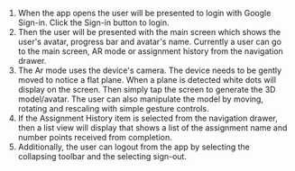 1. When the app opens the user will be presented to login with Google Sign-in. Click the Sign-in button to login.
2. Then the user will be presented with the main screen which shows the user's avatar, progress bar and avatar's name.
Currently a user can go to the main screen, AR mode or assignment history from the navigation drawer.
3. The Ar mode uses the device's camera. The device needs to be gently moved to notice a flat plane. When a plane is detected white dots will display on the screen. Then simply tap the screen to generate the 3D model/avatar. The user can also manipulate the model by moving, rotating and rescaling with simple gesture controls.
4. If the Assignment History item is selected from the navigation drawer, then a list view will display that shows a list of the assignment name and number points received from completion.
5. Additionally, the user can logout from the app by selecting the collapsing toolbar and the selecting sign-out.
